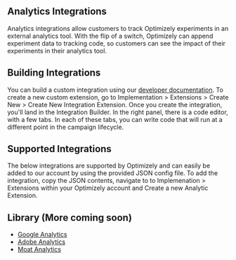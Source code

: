 ## Analytics Integrations

Analytics integrations allow customers to track Optimizely experiments in an external analytics tool. With the flip of a switch, Optimizely can append experiment data to  tracking code, so customers can see the impact of their experiments in their analytics tool.

## Building Integrations

You can build a custom integration using our [developer documentation](https://developers.optimizely.com/x/integrations/#custom-analytics-beta-). To create a new custom extension, go to Implementation > Extensions > Create New > Create New Integration Extension. Once you create the integration, you'll land in the Integration Builder. In the right panel, there is a code editor, with a few tabs. In each of these tabs, you can write code that will run at a different point in the campaign lifecycle.

## Supported Integrations

The below integrations are supported by Optimizely and can easily be added to our account by using the provided JSON config file. To add the integration, copy the JSON contents, navigate to to Implemenation > Extensions within your Optimizely account and Create a new Analytic Extension.


## Library (More coming soon)

* [Google Analytics](https://github.com/optimizely/addons-library/tree/master/Integrations/Analytics/Google%20Analytics)
* [Adobe Analytics](https://github.com/optimizely/addons-library/tree/master/Integrations/Analytics/Adobe%20Analytics)
* [Moat Analytics](https://github.com/optimizely/addons-library/tree/master/Integrations/Analytics/Moat%20Analytics)
